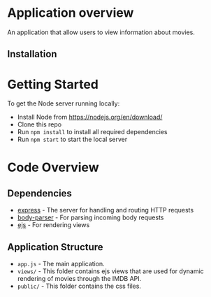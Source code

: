 # Application overview

An application that allow users to view information about movies.

## Installation

# Getting Started

To get the Node server running locally:
- Install Node from https://nodejs.org/en/download/
- Clone this repo
- Run `npm install` to install all required dependencies
- Run `npm start` to start the local server

# Code Overview

## Dependencies

- [express](https://github.com/expressjs/express) - The server for handling and routing HTTP requests
- [body-parser](https://github.com/expressjs/body-parser) - For parsing incoming body requests
- [ejs](https://github.com/tj/ejs) - For rendering views

## Application Structure

- `app.js` - The main application.
- `views/` - This folder contains ejs views that are used for dynamic rendering of movies through the IMDB API.
- `public/` - This folder contains the css files.

